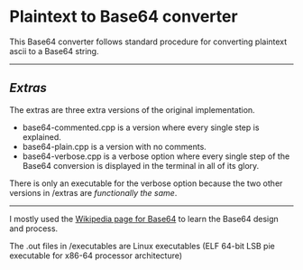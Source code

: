 
# **Plaintext to Base64 converter**

This Base64 converter follows standard procedure for converting plaintext ascii to a Base64 string.

***

## *Extras*

The extras are three extra versions of the original implementation.  
 - base64-commented.cpp is a version where every single step is explained.
 - base64-plain.cpp is a version with no comments.
 - base64-verbose.cpp is a verbose option where every single step of the Base64 conversion is displayed in the terminal in all of its glory.

There is only an executable for the verbose option because the two other versions in /extras are *functionally the same*.

***

I mostly used the [Wikipedia page for Base64](https://en.wikipedia.org/wiki/Base64) to learn the Base64 design and process.

The .out files in /executables are Linux executables (ELF 64-bit LSB pie executable for x86-64 processor architecture)
